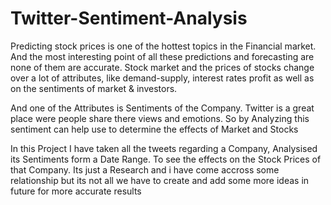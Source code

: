 # Twitter-Sentiment-Analysis
Predicting stock prices is one of the hottest topics in the Financial market. 
And the most interesting point of all these predictions and forecasting are none of them are accurate.
Stock market and the prices of stocks change over a lot of attributes, like demand-supply, interest rates profit as well as on the sentiments of market & investors.

And one of the Attributes is Sentiments of the Company.
Twitter is a great place were people share there views and emotions.
So by Analyzing this sentiment can help use to determine the effects of Market and Stocks 

In this Project I have taken all the tweets regarding a Company, Analysised its Sentiments form a Date Range.
To see the effects on the Stock Prices of that Company.
Its just a Research and i have come accross some relationship but its not all we have to create and add some more ideas in future for more accurate results
